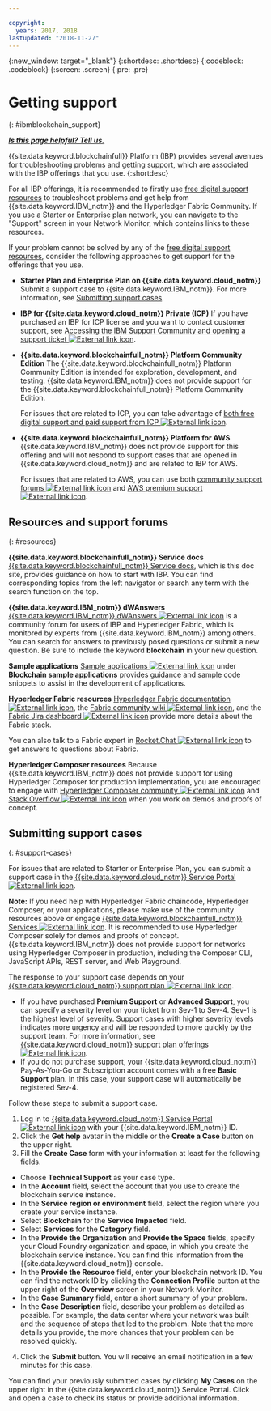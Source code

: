 ```yaml
---

copyright:
  years: 2017, 2018
lastupdated: "2018-11-27"
---
```


{:new_window: target="_blank"}
{:shortdesc: .shortdesc}
{:codeblock: .codeblock}
{:screen: .screen}
{:pre: .pre}

# Getting support
{: #ibmblockchain_support}

***[Is this page helpful? Tell us.](https://www.surveygizmo.com/s3/4501493/IBM-Blockchain-Documentation)***

{{site.data.keyword.blockchainfull}} Platform (IBP) provides several avenues for troubleshooting problems and getting support, which are associated with the IBP offerings that you use.
{:shortdesc}

For all IBP offerings, it is recommended to firstly use [free digital support resources](#resources) to troubleshoot problems and get help from {{site.data.keyword.IBM_notm}} and the Hyperledger Fabric Community. If you use a Starter or Enterprise plan network, you can navigate to the "Support" screen in your Network Monitor, which contains links to these resources.

If your problem cannot be solved by any of the [free digital support resources](#resources), consider the following approaches to get support for the offerings that you use.
- **Starter Plan and Enterprise Plan on {{site.data.keyword.cloud_notm}}**
  Submit a support case to {{site.data.keyword.IBM_notm}}. For more information, see [Submitting support cases](#support-cases).
- **IBP for {{site.data.keyword.cloud_notm}} Private (ICP)**
  If you have purchased an IBP for ICP license and you want to contact customer support, see [Accessing the IBM Support Community and opening a support ticket ![External link icon](images/external_link.svg "External link icon")](http://www.ibm.com/support/docview.wss?uid=ibm10740041 "{{site.data.keyword.blockchainfull_notm}} Platform for ICP Support").
- **{{site.data.keyword.blockchainfull_notm}} Platform Community Edition**
  The {{site.data.keyword.blockchainfull_notm}} Platform Community Edition is intended for exploration, development, and testing. {{site.data.keyword.IBM_notm}} does not provide support for the {{site.data.keyword.blockchainfull_notm}} Platform Community Edition.

  For issues that are related to ICP, you can take advantage of [both free digital support and paid support from ICP ![External link icon](images/external_link.svg "External link icon")](https://www.ibm.com/developerworks/community/blogs/fe25b4ef-ea6a-4d86-a629-6f87ccf4649e/entry/Learn_more_about_IBM_Cloud_Private_Support?lang=en_us "IBM Cloud Private Support").
- **{{site.data.keyword.blockchainfull_notm}} Platform for AWS**
  {{site.data.keyword.IBM_notm}} does not provide support for this offering and will not respond to support cases that are opened in {{site.data.keyword.cloud_notm}} and are related to IBP for AWS.

  For issues that are related to AWS, you can use both [community support forums ![External link icon](images/external_link.svg "External link icon")](https://forums.aws.amazon.com/index.jspa "AWS community support forums") and [AWS premium support ![External link icon](images/external_link.svg "External link icon")](https://aws.amazon.com/premiumsupport/ "AWS premium support").

## Resources and support forums
{: #resources}

**{{site.data.keyword.blockchainfull_notm}} Service docs**
[{{site.data.keyword.blockchainfull_notm}} Service docs](index.html), which is this doc site, provides guidance on how to start with IBP. You can find corresponding topics from the left navigator or search any term with the search function on the top.

**{{site.data.keyword.IBM_notm}} dWAnswers**
[{{site.data.keyword.IBM_notm}} dWAnswers ![External link icon](images/external_link.svg "External link icon")](https://developer.ibm.com/answers/smartspace/blockchain/ "Questions and answers in the Blockchain space") is a community forum for users of IBP and Hyperledger Fabric, which is monitored by experts from {{site.data.keyword.IBM_notm}} among others. You can search for answers to previously posed questions or submit a new question. Be sure to include the keyword **blockchain** in your new question.

**Sample applications**
[Sample applications ![External link icon](images/external_link.svg "External link icon")](https://github.com/ibm-blockchain "IBM Blockchain sample applications") under **Blockchain sample applications** provides guidance and sample code snippets to assist in the development of applications.

**Hyperledger Fabric resources**
[Hyperledger Fabric documentation ![External link icon](images/external_link.svg "External link icon")](https://hyperledger-fabric.readthedocs.io/en/latest/ "Hyperledger Fabric"), the [Fabric community wiki ![External link icon](images/external_link.svg "External link icon")](https://wiki.hyperledger.org/projects/fabric "Fabric community wiki"), and the [Fabric Jira dashboard ![External link icon](images/external_link.svg "External link icon")](https://jira.hyperledger.org/secure/Dashboard.jspa?selectPageId=10104 "Fabric Jira dashboard") provide more details about the Fabric stack.

You can also talk to a Fabric expert in [Rocket.Chat ![External link icon](images/external_link.svg "External link icon")](https://chat.hyperledger.org/channel/fabric "Fabric Rocket.Chat channel") to get answers to questions about Fabric.

**Hyperledger Composer resources**
Because {{site.data.keyword.IBM_notm}} does not provide support for using Hyperledger Composer for production implementation, you are encouraged to engage with [Hyperledger Composer community ![External link icon](images/external_link.svg "External link icon")](https://chat.hyperledger.org/channel/composer "Hyperledger Composer community") and [Stack Overflow ![External link icon](images/external_link.svg "External link icon")](https://stackoverflow.com/questions/tagged/hyperledger-composer "Stack Overflow questions tagged [hyperleder-composer]") when you work on demos and proofs of concept.

## Submitting support cases
{: #support-cases}

For issues that are related to Starter or Enterprise Plan, you can submit a support case in the [{{site.data.keyword.cloud_notm}} Service Portal ![External link icon](images/external_link.svg "External link icon")](https://ibm.biz/ibmcloudsupport "IBM Cloud Service Portal").

**Note:** If you need help with Hyperledger Fabric chaincode, Hyperledger Composer, or your applications, please make use of the community resources above or engage [{{site.data.keyword.blockchainfull_notm}} Services ![External link icon](images/external_link.svg "External link icon")](https://www.ibm.com/blockchain/services "Turn your blockchain strategy into business outcomes with {{site.data.keyword.blockchainfull_notm}} Services"). It is recommended to use Hyperledger Composer solely for demos and proofs of concept. {{site.data.keyword.IBM_notm}} does not provide support for networks using Hyperledger Composer in production, including the Composer CLI, JavaScript APIs, REST server, and Web Playground.

The response to your support case depends on your [{{site.data.keyword.cloud_notm}} support plan ![External link icon](images/external_link.svg "External link icon")](https://console.bluemix.net/docs/get-support/index.html#support-plans "Support Plans").

- If you have purchased **Premium Support** or **Advanced Support**, you can specify a severity level on your ticket from Sev-1 to Sev-4. Sev-1 is the highest level of severity. Support cases with higher severity levels indicates more urgency and will be responded to more quickly by the support team. For more information, see [{{site.data.keyword.cloud_notm}} support plan offerings ![External link icon](images/external_link.svg "External link icon")](https://console.bluemix.net/docs/get-support/index.html#support-plans "Support Plans").  
- If you do not purchase support, your {{site.data.keyword.cloud_notm}} Pay-As-You-Go or Subscription account comes with a free **Basic Support** plan. In this case, your support case will automatically be registered Sev-4.

Follow these steps to submit a support case.

1. Log in to [{{site.data.keyword.cloud_notm}} Service Portal ![External link icon](images/external_link.svg "External link icon")](https://ibm.biz/ibmcloudsupport "IBM Cloud Service Portal") with your {{site.data.keyword.IBM_notm}} ID.
2. Click the **Get help** avatar in the middle or the **Create a Case** button on the upper right.
3. Fill the **Create Case** form with your information at least for the following fields.
  - Choose **Technical Support** as your case type.
  - In the **Account** field, select the account that you use to create the blockchain service instance.
  - In the **Service region or environment** field, select the region where you create your service instance.
  - Select **Blockchain** for the **Service Impacted** field.
  - Select **Services** for the **Category** field.
  - In the **Provide the Organization** and **Provide the Space** fields, specify your Cloud Foundry organization and space, in which you create the blockchain service instance. You can find this information from the {{site.data.keyword.cloud_notm}} console.
  - In the **Provide the Resource** field, enter your blockchain network ID. You can find the network ID by clicking the **Connection Profile** button at the upper right of the **Overview** screen in your Network Monitor.
  - In the **Case Summary** field, enter a short summary of your problem.
  - In the **Case Description** field, describe your problem as detailed as possible.  For example, the data center where your network was built and the sequence of steps that led to the problem.  Note that the more details you provide, the more chances that your problem can be resolved quickly.
4. Click the **Submit** button.  You will receive an email notification in a few minutes for this case.

You can find your previously submitted cases by clicking **My Cases** on the upper right in the {{site.data.keyword.cloud_notm}} Service Portal. Click and open a case to check its status or provide additional information.
